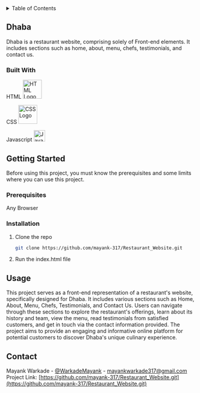 

<!-- TABLE OF CONTENTS -->
<details>
  <summary>Table of Contents</summary>
  <ol>
    <li>
      <a href="#about-the-project">About The Project</a>
      <ul>
        <li><a href="#built-with">Built With</a></li>
      </ul>
    </li>
    <li>
      <a href="#getting-started">Getting Started</a>
      <ul>
        <li><a href="#prerequisites">Prerequisites</a></li>
        <li><a href="#installation">Installation</a></li>
      </ul>
    </li>
    <li><a href="#usage">Usage</a></li>
    <li><a href="#contact">Contact</a></li>
  </ol>
</details>



<!-- ABOUT THE PROJECT -->
## Dhaba

Dhaba is a restaurant website, comprising solely of Front-end elements. It includes sections such as home, about, menu, chefs, testimonials, and contact us.

### Built With

HTML
<img src="https://upload.wikimedia.org/wikipedia/commons/6/61/HTML5_logo_and_wordmark.svg" alt="HTML Logo" width="50" height="50">

CSS
<img src="https://upload.wikimedia.org/wikipedia/commons/d/d5/CSS3_logo_and_wordmark.svg" alt="CSS Logo" width="50" height="50">

Javascript
<img src="https://upload.wikimedia.org/wikipedia/commons/9/99/Unofficial_JavaScript_logo_2.svg" alt="JavaScript Logo" width="30" height="30">



<!-- GETTING STARTED -->
## Getting Started

Before using this project, you must know the prerequisites and some limits where you can use this project.

### Prerequisites

Any Browser

### Installation

1. Clone the repo
   ```sh
   git clone https://github.com/mayank-317/Restaurant_Website.git
   ```
2. Run the index.html file


<!-- USAGE EXAMPLES -->
## Usage

This project serves as a front-end representation of a restaurant's website, specifically designed for Dhaba. It includes various sections such as Home, About, Menu, Chefs, Testimonials, and Contact Us. Users can navigate through these sections to explore the restaurant's offerings, learn about its history and team, view the menu, read testimonials from satisfied customers, and get in touch via the contact information provided. The project aims to provide an engaging and informative online platform for potential customers to discover Dhaba's unique culinary experience.


<!-- CONTACT -->
## Contact

Mayank Warkade - [@WarkadeMayank](https://x.com/WarkadeMayank) - mayankwarkade317@gmail.com
<br>
Project Link: [https://github.com/mayank-317/Restaurant_Website.git](https://github.com/mayank-317/Restaurant_Website.git)





<!-- MARKDOWN LINKS & IMAGES -->
<!-- https://www.markdownguide.org/basic-syntax/#reference-style-links -->
[contributors-shield]: https://img.shields.io/github/contributors/othneildrew/Best-README-Template.svg?style=for-the-badge
[contributors-url]: https://github.com/othneildrew/Best-README-Template/graphs/contributors
[forks-shield]: https://img.shields.io/github/forks/othneildrew/Best-README-Template.svg?style=for-the-badge
[forks-url]: https://github.com/othneildrew/Best-README-Template/network/members
[stars-shield]: https://img.shields.io/github/stars/othneildrew/Best-README-Template.svg?style=for-the-badge
[stars-url]: https://github.com/othneildrew/Best-README-Template/stargazers
[issues-shield]: https://img.shields.io/github/issues/othneildrew/Best-README-Template.svg?style=for-the-badge
[issues-url]: https://github.com/othneildrew/Best-README-Template/issues
[license-shield]: https://img.shields.io/github/license/othneildrew/Best-README-Template.svg?style=for-the-badge
[license-url]: https://github.com/othneildrew/Best-README-Template/blob/master/LICENSE.txt
[linkedin-shield]: https://img.shields.io/badge/-LinkedIn-black.svg?style=for-the-badge&logo=linkedin&colorB=555
[linkedin-url]: https://linkedin.com/in/othneildrew
[product-screenshot]: images/screenshot.png
[Next.js]: https://img.shields.io/badge/next.js-000000?style=for-the-badge&logo=nextdotjs&logoColor=white
[Next-url]: https://nextjs.org/
[React.js]: https://img.shields.io/badge/React-20232A?style=for-the-badge&logo=react&logoColor=61DAFB
[React-url]: https://reactjs.org/
[Vue.js]: https://img.shields.io/badge/Vue.js-35495E?style=for-the-badge&logo=vuedotjs&logoColor=4FC08D
[Vue-url]: https://vuejs.org/
[Angular.io]: https://img.shields.io/badge/Angular-DD0031?style=for-the-badge&logo=angular&logoColor=white
[Angular-url]: https://angular.io/
[Svelte.dev]: https://img.shields.io/badge/Svelte-4A4A55?style=for-the-badge&logo=svelte&logoColor=FF3E00
[Svelte-url]: https://svelte.dev/
[Laravel.com]: https://img.shields.io/badge/Laravel-FF2D20?style=for-the-badge&logo=laravel&logoColor=white
[Laravel-url]: https://laravel.com
[Bootstrap.com]: https://img.shields.io/badge/Bootstrap-563D7C?style=for-the-badge&logo=bootstrap&logoColor=white
[Bootstrap-url]: https://getbootstrap.com
[JQuery.com]: https://img.shields.io/badge/jQuery-0769AD?style=for-the-badge&logo=jquery&logoColor=white
[JQuery-url]: https://jquery.com 
[Java-url]: https://www.oracle.com/a/ocom/img/cb71-java-logo.png



